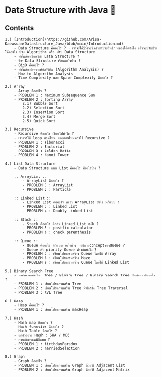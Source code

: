 
# Data Structure with Java 🚀


## Contents
    1.) [Introduction](https://github.com/Arisa-Kaewsuan/Datastructure_Java/blob/main/Introduction.md)
        - Data Structure คืออะไร ? - เราจะได้รู้ว่าจะวิเคราะห์ประสิทธิภาพของโค้ดยังไง แล้วจะปรับปรุงโค้ดยังไง ปรับ Algorithm หรือ ปรับ Data Structure
        - ทำไมต้องเรียนวิชา Data Structure ?
        - วิชา Data Structure เรียนอะไรบ้าง ?
        - BigO คืออะไร ?
        - ทำไมต้องวิเคราะห์อัลกิริทึม (Algorithm Analysis) ?
        - How to Algorithm Analysis
        - Time Complexity และ Space Complexity คืออะไร ?

    2.) Array
        - Array คืออะไร ?
        - PROBLEM 1 : Maximum Subsequence Sum
        - PROBLEM 2 : Sorting Array 
            2.1) Bubble Sort
            2.2) Selection Sort
            2.3) Insertion Sort
            2.4) Merge Sort
            2.5) Quick Sort

    3.) Recursive
        - Recursive คืออะไร เรียนไปทำไม ?
        - เราควรใช้ loop ตอนไหน และตอนไหนควรใช้ Recursive ?
        - PROBLEM 1 : Fibonacci
        - PROBLEM 2 : Factorial
        - PROBLEM 3 : Golden Ratio
        - PROBLEM 4 : Hanoi Tower

    4.) List Data Structure
        - Data Structure แบบ List คืออะไร มีอะไรบ้าง ?

        :: ArrayList ::
            - ArrayList คืออะไร ?
            - PROBLEM 1 : ArrayList
            - PROBLEM 2 : Particle

        :: Linked List ::
            - Linked List คืออะไร ดีกว่า ArrayList ยังไง มีกี่แบบ ?
            - PROBLEM 3 : Linked List
            - PROBLEM 4 : Doubly Linked List

        :: Stack ::
            - Stack คืออะไร ดีกว่า Linked List ยังไง ?
            - PROBLEM 5 : postfix calculator
            - PROBLEM 6 : check parenthesis

        :: Queue ::
            - Queue คืออะไร มีกี่แบบ อะไรบ้าง  อธิบายconceptของQueue ?
            - Queue กับ piority Queue ต่างกันยังไง ?
            - PROBLEM 7 : เขียนโปรแกรมสร้าง Queue โดยใช้ Array
            - PROBLEM 8 : เขียนโปรแกรมสร้าง Maze 
            - PROBLEM 9 : เขียนโปรแกรมสร้าง Queue โดยใช้ Linked List

    5.) Binary Search Tree
        - มาทำความเข้าใจ  Tree / Binary Tree / Binary Search Tree กันก่อนว่าคืออะไร ? 
        - PROBLEM 1 : เขียนโปรแกรมสร้าง Tree
        - PROBLEM 2 : เขียนโปรแกรมสร้าง Tree มีฟังก์ชั่น Tree Traversal
        - PROBLEM 3 : AVL Tree

    6.) Heap
        - Heap คืออะไร ?
        - PROBLEM 1 : เขียนโปรแกรมสร้าง maxHeap

    7.) Hash
        - Hash map คืออะไร ?
        - Hash function คืออะไร ?
        - Hash Table คืออะไร ?
        - ยกตัวอย่าง Hash : SHA / MD5
        - การแก้การชนมีกี่แบบ ?
        - PROBLEM 1 : birthdayParadox
        - PROBLEM 2 : marriedSelection
    
    8.) Graph
        - Graph คืออะไร ?
        - PROBLEM 1 : เขียนโปรแกรมสร้าง Graph ด้วยวิธี Adjacent List
        - PROBLEM 2 : เขียนโปรแกรมสร้าง Graph ด้วยวิธี Adjacent Matrix


